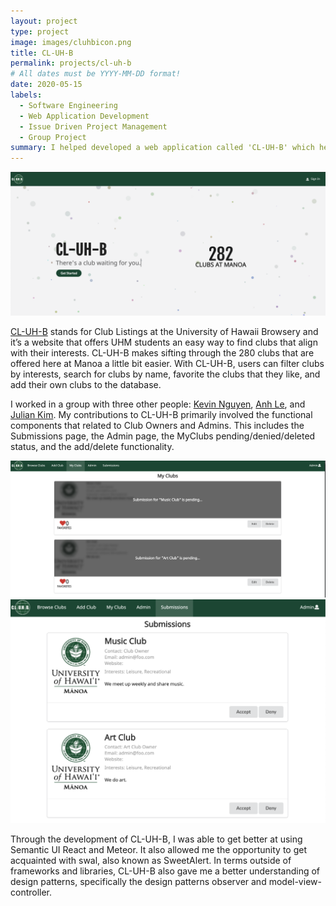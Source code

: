 ```yaml
---
layout: project
type: project
image: images/cluhbicon.png
title: CL-UH-B
permalink: projects/cl-uh-b
# All dates must be YYYY-MM-DD format!
date: 2020-05-15
labels:
  - Software Engineering
  - Web Application Development
  - Issue Driven Project Management
  - Group Project 
summary: I helped developed a web application called 'CL-UH-B' which helps UH students find clubs that they're interested in.
---
```

<img class="ui medium right floated rounded image" src="/images/clubland.png">

[CL-UH-B](https://cl-uh-b.github.io/) stands for Club Listings at the University of Hawaii Browsery and it’s a website that offers UHM students an easy way to find clubs that align with their interests. CL-UH-B makes sifting through the 280 clubs that are offered here at Manoa a little bit easier. With CL-UH-B, users can filter clubs by interests, search for clubs by name, favorite the clubs that they like, and add their own clubs to the database. 

I worked in a group with three other people: [Kevin Nguyen](https://github.com/kvndngyn), [Anh Le](https://github.com/lekanh), and [Julian Kim](https://github.com/julianki-cs). My contributions to  CL-UH-B primarily involved the functional components that related to Club Owners and Admins. This includes the Submissions page, the Admin page, the MyClubs pending/denied/deleted status, and the add/delete functionality. 

<img class="ui small right floated image" src="/images/myclubstatus.png">
<img class="ui small right floated image" src="/images/submission.png">

Through the development of CL-UH-B, I was able to get better at using Semantic UI React and Meteor. It also allowed me the opportunity to get acquainted with swal, also known as SweetAlert. In terms outside of frameworks and libraries, CL-UH-B also gave me a better understanding of design patterns, specifically the design patterns observer and model-view-controller.



